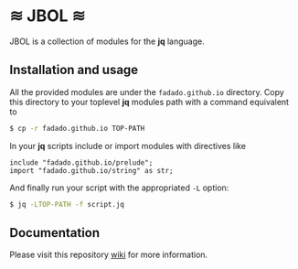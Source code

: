 # ≋ JBOL ≋

JBOL is a collection of modules for the **jq** language.

## Installation and usage

All the provided modules are under the `fadado.github.io` directory. Copy this
directory to your toplevel **jq** modules path with a command equivalent to

```sh
$ cp -r fadado.github.io TOP-PATH
```

In your **jq** scripts include or import modules with directives like

```jq
include "fadado.github.io/prelude";
import "fadado.github.io/string" as str;
```

And finally run your script with the appropriated `-L` option:

```sh
$ jq -LTOP-PATH -f script.jq
```

## Documentation

Please visit this repository [wiki](https://github.com/fadado/JBOL/wiki) for more information.

<!--
vim:syntax=markdown:et:ts=4:sw=4:ai
-->
